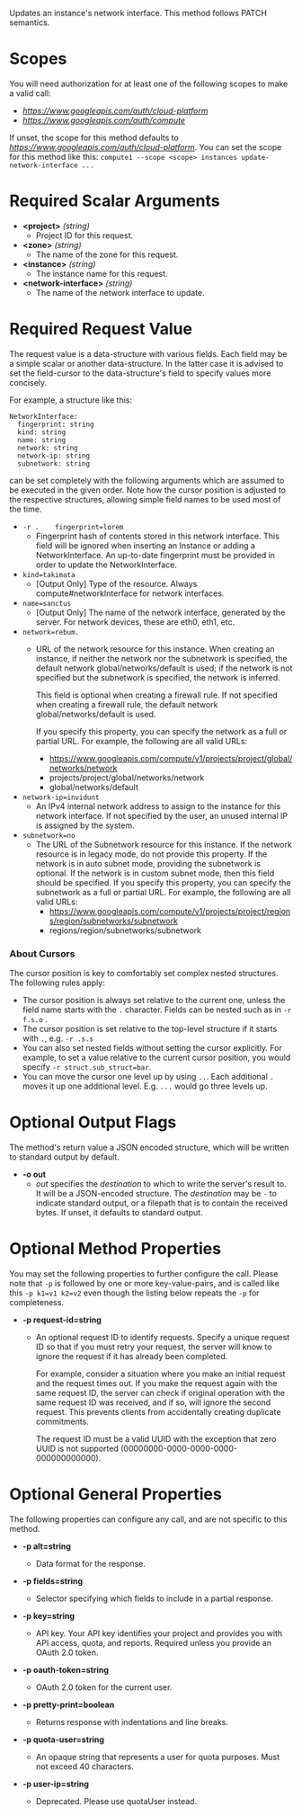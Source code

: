 Updates an instance&#39;s network interface. This method follows PATCH semantics.
# Scopes

You will need authorization for at least one of the following scopes to make a valid call:

* *https://www.googleapis.com/auth/cloud-platform*
* *https://www.googleapis.com/auth/compute*

If unset, the scope for this method defaults to *https://www.googleapis.com/auth/cloud-platform*.
You can set the scope for this method like this: `compute1 --scope <scope> instances update-network-interface ...`
# Required Scalar Arguments
* **&lt;project&gt;** *(string)*
    - Project ID for this request.
* **&lt;zone&gt;** *(string)*
    - The name of the zone for this request.
* **&lt;instance&gt;** *(string)*
    - The instance name for this request.
* **&lt;network-interface&gt;** *(string)*
    - The name of the network interface to update.
# Required Request Value

The request value is a data-structure with various fields. Each field may be a simple scalar or another data-structure.
In the latter case it is advised to set the field-cursor to the data-structure's field to specify values more concisely.

For example, a structure like this:
```
NetworkInterface:
  fingerprint: string
  kind: string
  name: string
  network: string
  network-ip: string
  subnetwork: string

```

can be set completely with the following arguments which are assumed to be executed in the given order. Note how the cursor position is adjusted to the respective structures, allowing simple field names to be used most of the time.

* `-r .    fingerprint=lorem`
    - Fingerprint hash of contents stored in this network interface. This field will be ignored when inserting an Instance or adding a NetworkInterface. An up-to-date fingerprint must be provided in order to update the NetworkInterface.
* `kind=takimata`
    - [Output Only] Type of the resource. Always compute#networkInterface for network interfaces.
* `name=sanctus`
    - [Output Only] The name of the network interface, generated by the server. For network devices, these are eth0, eth1, etc.
* `network=rebum.`
    - URL of the network resource for this instance. When creating an instance, if neither the network nor the subnetwork is specified, the default network global/networks/default is used; if the network is not specified but the subnetwork is specified, the network is inferred.
        
        This field is optional when creating a firewall rule. If not specified when creating a firewall rule, the default network global/networks/default is used.
        
        If you specify this property, you can specify the network as a full or partial URL. For example, the following are all valid URLs:  
        - https://www.googleapis.com/compute/v1/projects/project/global/networks/network 
        - projects/project/global/networks/network 
        - global/networks/default
* `network-ip=invidunt`
    - An IPv4 internal network address to assign to the instance for this network interface. If not specified by the user, an unused internal IP is assigned by the system.
* `subnetwork=no`
    - The URL of the Subnetwork resource for this instance. If the network resource is in legacy mode, do not provide this property. If the network is in auto subnet mode, providing the subnetwork is optional. If the network is in custom subnet mode, then this field should be specified. If you specify this property, you can specify the subnetwork as a full or partial URL. For example, the following are all valid URLs:  
        - https://www.googleapis.com/compute/v1/projects/project/regions/region/subnetworks/subnetwork 
        - regions/region/subnetworks/subnetwork


### About Cursors

The cursor position is key to comfortably set complex nested structures. The following rules apply:

* The cursor position is always set relative to the current one, unless the field name starts with the `.` character. Fields can be nested such as in `-r f.s.o` .
* The cursor position is set relative to the top-level structure if it starts with `.`, e.g. `-r .s.s`
* You can also set nested fields without setting the cursor explicitly. For example, to set a value relative to the current cursor position, you would specify `-r struct.sub_struct=bar`.
* You can move the cursor one level up by using `..`. Each additional `.` moves it up one additional level. E.g. `...` would go three levels up.


# Optional Output Flags

The method's return value a JSON encoded structure, which will be written to standard output by default.

* **-o out**
    - *out* specifies the *destination* to which to write the server's result to.
      It will be a JSON-encoded structure.
      The *destination* may be `-` to indicate standard output, or a filepath that is to contain the received bytes.
      If unset, it defaults to standard output.
# Optional Method Properties

You may set the following properties to further configure the call. Please note that `-p` is followed by one 
or more key-value-pairs, and is called like this `-p k1=v1 k2=v2` even though the listing below repeats the
`-p` for completeness.

* **-p request-id=string**
    - An optional request ID to identify requests. Specify a unique request ID so that if you must retry your request, the server will know to ignore the request if it has already been completed.
        
        For example, consider a situation where you make an initial request and the request times out. If you make the request again with the same request ID, the server can check if original operation with the same request ID was received, and if so, will ignore the second request. This prevents clients from accidentally creating duplicate commitments.
        
        The request ID must be a valid UUID with the exception that zero UUID is not supported (00000000-0000-0000-0000-000000000000).

# Optional General Properties

The following properties can configure any call, and are not specific to this method.

* **-p alt=string**
    - Data format for the response.

* **-p fields=string**
    - Selector specifying which fields to include in a partial response.

* **-p key=string**
    - API key. Your API key identifies your project and provides you with API access, quota, and reports. Required unless you provide an OAuth 2.0 token.

* **-p oauth-token=string**
    - OAuth 2.0 token for the current user.

* **-p pretty-print=boolean**
    - Returns response with indentations and line breaks.

* **-p quota-user=string**
    - An opaque string that represents a user for quota purposes. Must not exceed 40 characters.

* **-p user-ip=string**
    - Deprecated. Please use quotaUser instead.
